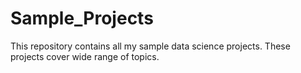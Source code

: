 # Sample_Projects
This repository contains all my sample data science projects. These projects cover wide range of topics.
